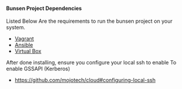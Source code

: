 #### Bunsen Project Dependencies 

Listed Below Are the requirements to run the bunsen project on your system.

* [Vagrant](https://www.vagrantup.com/)
* [Ansible](http://docs.ansible.com/intro_installation.html)
* [Virtual Box](https://www.virtualbox.org/)

After done installing, ensure you configure your local ssh to enable To enable GSSAPI (Kerberos)
* https://github.com/mojotech/cloud#configuring-local-ssh